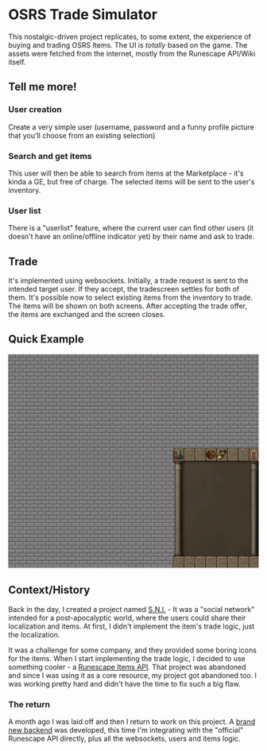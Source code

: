 # OSRS Trade Simulator
This nostalgic-driven project replicates, to some extent, the experience of buying and trading OSRS Items. The UI is *totally* based on the game. The assets were fetched from the internet, mostly from the Runescape API/Wiki itself.

## Tell me more!
### **User creation**
Create a very simple user (username, password and a funny profile picture that you'll choose from an existing selection)
### **Search and get items**
This user will then be able to search from items at the Marketplace - it's kinda a GE, but free of charge. The selected items will be sent to the user's inventory.
### **User list**
There is a "userlist" feature, where the current user can find other users (it doesn't have an online/offline indicator yet) by their name and ask to trade. 

## Trade
It's implemented using websockets. Initially, a trade request is sent to the intended target user. If they accept, the tradescreen settles for both of them. It's possible now to select existing items from the inventory to trade. The items will be shown on both screens. After accepting the trade offer, the items are exchanged and the screen closes.

## Quick Example
![](https://github.com/nickojs/osrs-web3-trade/blob/main/src/assets/examples/basic.gif)

## Context/History 
Back in the day, I created a project named [S.N.I.](https://github.com/nickojs/zombie-survival-network) - It was a "social network" intended for a post-apocalyptic world, where the users could share their localization and items. At first, I didn't implement the item's trade logic, just the localization.

It was a challenge for some company, and they provided some boring icons for the items. When I start implementing the trade logic, I decided to use something cooler - a [Runescape Items API](https://www.osrsbox.com/). That project was abandoned and since I was using it as a core resource, my project got abandoned too. I was working pretty hard and didn't have the time to fix such a big flaw.

### The return
A month ago I was laid off and then I return to work on this project. A [brand new backend](https://github.com/nickojs/osrs-trade-backend) was developed, this time I'm integrating with the "official" Runescape API directly, plus all the websockets, users and items logic. 
